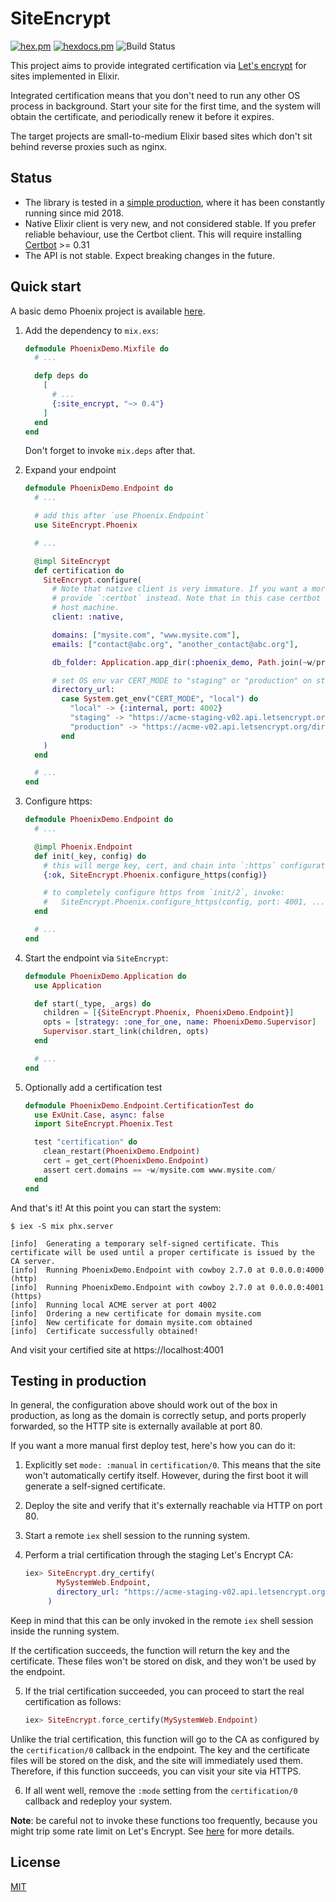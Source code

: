 # SiteEncrypt

[![hex.pm](https://img.shields.io/hexpm/v/parent.svg?style=flat-square)](https://hex.pm/packages/site_encrypt)
[![hexdocs.pm](https://img.shields.io/badge/docs-latest-green.svg?style=flat-square)](https://hexdocs.pm/site_encrypt/)
![Build Status](https://github.com/sasa1977/site_encrypt/workflows/site_encrypt/badge.svg)

This project aims to provide integrated certification via [Let's encrypt](https://letsencrypt.org/) for sites implemented in Elixir.

Integrated certification means that you don't need to run any other OS process in background. Start your site for the first time, and the system will obtain the certificate, and periodically renew it before it expires.

The target projects are small-to-medium Elixir based sites which don't sit behind reverse proxies such as nginx.

## Status

- The library is tested in a [simple production](https://www.theerlangelist.com), where it has been constantly running since mid 2018.
- Native Elixir client is very new, and not considered stable. If you prefer reliable behaviour, use the Certbot client. This will require installing [Certbot](https://certbot.eff.org/) >= 0.31
- The API is not stable. Expect breaking changes in the future.

## Quick start

A basic demo Phoenix project is available [here](https://github.com/sasa1977/site_encrypt/tree/master/demos/phoenix).

1. Add the dependency to `mix.exs`:

    ```elixir
    defmodule PhoenixDemo.Mixfile do
      # ...

      defp deps do
        [
          # ...
          {:site_encrypt, "~> 0.4"}
        ]
      end
    end
    ```

    Don't forget to invoke `mix.deps` after that.

1. Expand your endpoint

    ```elixir
    defmodule PhoenixDemo.Endpoint do
      # ...

      # add this after `use Phoenix.Endpoint`
      use SiteEncrypt.Phoenix

      # ...

      @impl SiteEncrypt
      def certification do
        SiteEncrypt.configure(
          # Note that native client is very immature. If you want a more stable behaviour, you can
          # provide `:certbot` instead. Note that in this case certbot needs to be installed on the
          # host machine.
          client: :native,

          domains: ["mysite.com", "www.mysite.com"],
          emails: ["contact@abc.org", "another_contact@abc.org"],

          db_folder: Application.app_dir(:phoenix_demo, Path.join(~w/priv site_encrypt/)),

          # set OS env var CERT_MODE to "staging" or "production" on staging/production hosts
          directory_url:
            case System.get_env("CERT_MODE", "local") do
              "local" -> {:internal, port: 4002}
              "staging" -> "https://acme-staging-v02.api.letsencrypt.org/directory"
              "production" -> "https://acme-v02.api.letsencrypt.org/directory"
            end
        )
      end

      # ...
    end
    ```

1. Configure https:

    ```elixir
    defmodule PhoenixDemo.Endpoint do
      # ...

      @impl Phoenix.Endpoint
      def init(_key, config) do
        # this will merge key, cert, and chain into `:https` configuration from config.exs
        {:ok, SiteEncrypt.Phoenix.configure_https(config)}

        # to completely configure https from `init/2`, invoke:
        #   SiteEncrypt.Phoenix.configure_https(config, port: 4001, ...)
      end

      # ...
    end
    ```

1. Start the endpoint via `SiteEncrypt`:

    ```elixir
    defmodule PhoenixDemo.Application do
      use Application

      def start(_type, _args) do
        children = [{SiteEncrypt.Phoenix, PhoenixDemo.Endpoint}]
        opts = [strategy: :one_for_one, name: PhoenixDemo.Supervisor]
        Supervisor.start_link(children, opts)
      end

      # ...
    end
    ```

1. Optionally add a certification test

    ```elixir
    defmodule PhoenixDemo.Endpoint.CertificationTest do
      use ExUnit.Case, async: false
      import SiteEncrypt.Phoenix.Test

      test "certification" do
        clean_restart(PhoenixDemo.Endpoint)
        cert = get_cert(PhoenixDemo.Endpoint)
        assert cert.domains == ~w/mysite.com www.mysite.com/
      end
    end
    ```

And that's it! At this point you can start the system:

```text
$ iex -S mix phx.server

[info]  Generating a temporary self-signed certificate. This certificate will be used until a proper certificate is issued by the CA server.
[info]  Running PhoenixDemo.Endpoint with cowboy 2.7.0 at 0.0.0.0:4000 (http)
[info]  Running PhoenixDemo.Endpoint with cowboy 2.7.0 at 0.0.0.0:4001 (https)
[info]  Running local ACME server at port 4002
[info]  Ordering a new certificate for domain mysite.com
[info]  New certificate for domain mysite.com obtained
[info]  Certificate successfully obtained!
```

And visit your certified site at https://localhost:4001

## Testing in production

In general, the configuration above should work out of the box in production, as long as the domain is correctly setup, and ports properly forwarded, so the HTTP site is externally available at port 80.

If you want a more manual first deploy test, here's how you can do it:

1. Explicitly set `mode: :manual` in `certification/0`. This means that the site won't automatically certify itself. However, during the first boot it will generate a self-signed certificate.

2. Deploy the site and verify that it's externally reachable via HTTP on port 80.

3. Start a remote `iex` shell session to the running system.

4. Perform a trial certification through the staging Let's Encrypt CA:

    ```elixir
    iex> SiteEncrypt.dry_certify(
           MySystemWeb.Endpoint,
           directory_url: "https://acme-staging-v02.api.letsencrypt.org/directory"
         )
    ```

  Keep in mind that this can be only invoked in the remote `iex` shell session inside the running system.

  If the certification succeeds, the function will return the key and the certificate. These files won't be stored on disk, and they won't be used by the endpoint.

5. If the trial certification succeeded, you can proceed to start the real certification as follows:

    ```elixir
    iex> SiteEncrypt.force_certify(MySystemWeb.Endpoint)
    ```

  Unlike the trial certification, this function will go to the CA as configured by the `certification/0` callback in the endpoint. The key and the certificate files will be stored on the disk, and the site will immediately used them. Therefore, if this function succeeds, you can visit your site via HTTPS.

6. If all went well, remove the `:mode` setting from the `certification/0` callback and redeploy your system.

__Note__: be careful not to invoke these functions too frequently, because you might trip some rate limit on Let's Encrypt. See [here](https://letsencrypt.org/docs/rate-limits/) for more details.


## License

[MIT](./LICENSE)
